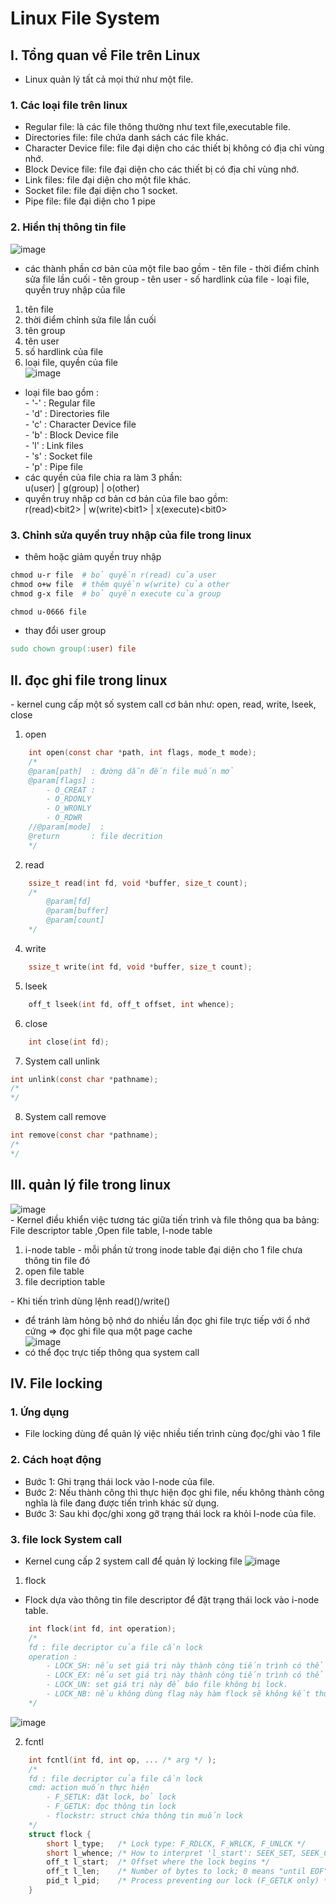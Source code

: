 # Linux File System
## I. Tổng quan về File trên Linux
- Linux quản lý tất cả mọi thứ như một file.

### 1. Các loại file trên linux
- Regular file: là các file thông thường như text file,executable file.
- Directories file: file chứa danh sách các file khác.
- Character Device file: file đại diện cho các thiết bị không có địa chỉ vùng nhớ.
- Block Device file: file đại diện cho các thiết bị có địa chỉ vùng nhớ.
- Link files: file đại diện cho một file khác.
- Socket file: file đại diện cho 1 socket.
- Pipe file: file đại diện cho 1 pipe 
### 2. Hiển thị thông tin file
![image](file_inf.png)
- các thành phần cơ bản của một file bao gồm 
\- tên file
\- thời điểm chỉnh sửa file lần cuối
\- tên group
\- tên user
\- số hardlink của file
\- loại file, quyền truy nhập của file
1. tên file
2. thời điểm chỉnh sửa file lần cuối
3. tên group
4. tên user
5. số hardlink của file
6. loại file, quyền của file \
![image](img.png)
- loại file bao gồm : \
\- '-' : Regular file \
\- 'd' : Directories file \
\- 'c' : Character Device file \
\- 'b' : Block Device file \
\- 'l' : Link files \
\- 's' : Socket file \
\- 'p' : Pipe file 
- các quyền của file chia ra làm 3 phần:\
u(user) | g(group) | o(other)
- quyền truy nhập cơ bản cơ bản của file bao gồm:\
r(read)\<bit2> | w(write)\<bit1> | x(execute)\<bit0>
### 3. Chỉnh sửa quyền truy nhập của file trong linux
- thêm hoặc giảm quyền truy nhập
``` Makefile
chmod u-r file  # bỏ quyền r(read) của user
chmod o+w file  # thêm quyền w(write) của other
chmod g-x file  # bỏ quyền execute của group

chmod u-0666 file  
```
- thay đổi user group
``` Makefile
sudo chown group(:user) file
```
## II. đọc ghi file trong linux
\- kernel cung cấp một số system call cơ bản như: open, read, write, lseek, close
1. open
``` C
    int open(const char *path, int flags, mode_t mode);
    /*
    @param[path]  : đường dẫn đến file muốn mở
    @param[flags] : 
        - O_CREAT :
        - O_RDONLY
        - O_WRONLY
        - O_RDWR
    //@param[mode]  : 
    @return       : file decrition
    */
```
2. read
``` C
    ssize_t read(int fd, void *buffer, size_t count);
    /*
        @param[fd]
        @param[buffer]
        @param[count]
    */
```
4. write
``` C
    ssize_t write(int fd, void *buffer, size_t count);
```
5. lseek
``` C
    off_t lseek(int fd, off_t offset, int whence);
```
6. close
``` C
    int close(int fd);
```
7. System call unlink
``` C
int unlink(const char *pathname);
/*
*/
```
8. System call remove
``` C
int remove(const char *pathname);
/*
*/
```
## III. quản lý file trong linux
![image](file_table.png) \
\- Kernel điều khiển việc tương tác giữa tiến trình và file thông qua ba bảng: File descriptor table ,Open file table, I-node table
1. i-node table
\- mỗi phần tử trong inode table đại diện cho 1 file chưa thông tin file đó
3. open file table
4. file decription table

\- Khi tiến trình dùng lệnh read()/write()
* để tránh làm hỏng bộ nhớ do nhiều lần đọc ghi file trực tiếp với ổ nhớ cứng => đọc ghi file qua một page cache \
![image](w_r.png)
* có thể đọc trực tiếp thông qua system call
## IV. File locking
### 1. Ứng dụng 
- File locking dùng để quản lý việc nhiều tiến trình cùng đọc/ghi vào 1 file
### 2. Cách hoạt động 
- Bước 1: Ghi trạng thái lock vào I-node của file.
- Bước 2: Nếu thành công thì thực hiện đọc ghi file, nếu không thành công nghĩa là file đang được tiến trình khác sử dụng.
- Bước 3: Sau khi đọc/ghi xong gỡ trạng thái lock ra khỏi I-node của file.
### 3. file lock System call
- Kernel cung cấp 2 system call để quản lý locking file
![image](file_lock_system_call.png)
1. flock
- Flock dựa vào thông tin file descriptor để đặt trạng thái lock vào i-node table.
``` C
    int flock(int fd, int operation);
    /*
    fd : file decriptor của file cần lock
    operation :
        - LOCK_SH: nếu set giá trị này thành công tiến trình có thể đọc file, không ghi.
        - LOCK_EX: nếu set giá trị này thành công tiến trình có thể đọc ghi file.
        - LOCK_UN: set giá trị này để báo file không bị lock.
        - LOCK_NB: nếu không dùng flag này hàm flock sẽ không kết thúc cho tới khi set được lock.
    */
```
![image](EX_SH.png)

2. fcntl
``` C
    int fcntl(int fd, int op, ... /* arg */ );
    /*  
    fd : file decriptor của file cần lock
    cmd: action muốn thực hiện
        - F_SETLK: đặt lock, bỏ lock
        - F_GETLK: đọc thông tin lock
        - flockstr: struct chứa thông tin muốn lock 
    */
    struct flock { 
        short l_type;   /* Lock type: F_RDLCK, F_WRLCK, F_UNLCK */ 
        short l_whence; /* How to interpret 'l_start': SEEK_SET, SEEK_CUR, SEEK_END */
        off_t l_start;  /* Offset where the lock begins */ 
        off_t l_len;    /* Number of bytes to lock; 0 means "until EOF" */
        pid_t l_pid;    /* Process preventing our lock (F_GETLK only) */
    }
```


